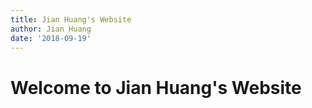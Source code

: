 ```yaml
---
title: Jian Huang's Website
author: Jian Huang
date: '2018-09-19'
---
```

# Welcome to Jian Huang's Website